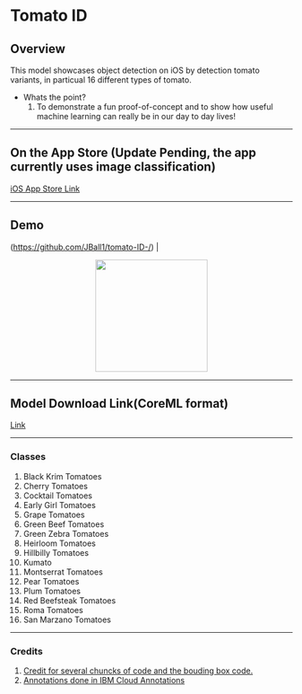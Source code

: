 # Tomato ID

## Overview
 This model showcases object detection on iOS by detection tomato variants, in particual 16 different types of tomato.

- Whats the point?
  1. To demonstrate a fun proof-of-concept and to show how useful machine learning can really be in our day to day lives!

---
## On the App Store (Update Pending, the app currently uses image classification)

[iOS App Store Link](https://apps.apple.com/us/app/tomato-id/id1525471410)

---
## Demo
(https://github.com/JBall1/tomato-ID-/) | <p align="center"><img src="Resources/ezgif-4-ccfc1cd68cb1.gif" width="200"/></p>


---
## Model Download Link(CoreML format)

[Link](https://drive.google.com/file/d/1HzF-cpwqFJojCEwEDs8gdE7VWbrRGgKK/view?usp=sharing)


---

### Classes 
1. Black Krim Tomatoes
2. Cherry Tomatoes
3. Cocktail Tomatoes
4. Early Girl Tomatoes 
5. Grape Tomatoes
6. Green Beef Tomatoes
7. Green Zebra Tomatoes
8. Heirloom Tomatoes
9. Hillbilly Tomatoes
10. Kumato 
11. Montserrat Tomatoes
12. Pear Tomatoes
13. Plum Tomatoes
14. Red Beefsteak Tomatoes
15. Roma Tomatoes
16. San Marzano Tomatoes

---

### Credits
1. [Credit for several chuncks of code and the bouding box code.](https://github.com/motlabs/iOS-Proejcts-with-ML-Models)
2. [Annotations done in IBM Cloud Annotations](https://cloud.annotations.ai)
